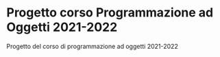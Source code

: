 # Progetto corso Programmazione ad Oggetti 2021-2022

Progetto del corso di programmazione ad oggetti 2021-2022
